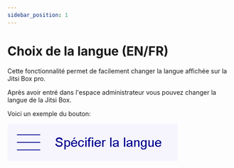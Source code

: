 ```yaml
---
sidebar_position: 1
---
```


# Choix de la langue (EN/FR)

Cette fonctionnalité permet de facilement changer la langue affichée sur la Jitsi Box pro.

Après avoir entré dans l'espace administrateur vous pouvez changer la langue de la Jitsi Box.

Voici un exemple du bouton:

![image](./images/bouton-langue.png)

